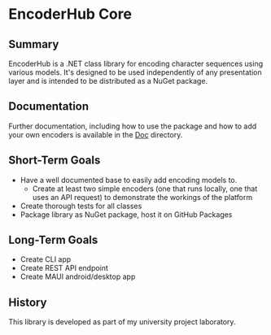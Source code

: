 # EncoderHub Core

## Summary
EncoderHub is a .NET class library for encoding character sequences using various models. It's designed to be used independently of any presentation layer and is intended to be distributed as a NuGet package.

## Documentation
Further documentation, including how to use the package and how to add your own encoders is available in the [Doc](/Doc/) directory.

## Short-Term Goals
- Have a well documented base to easily add encoding models to.
   - Create at least two simple encoders (one that runs locally, one that uses an API request) to demonstrate the workings of the platform
- Create thorough tests for all classes
- Package library as NuGet package, host it on GitHub Packages

## Long-Term Goals
- Create CLI app
- Create REST API endpoint
- Create MAUI android/desktop app

## History
This library is developed as part of my university project laboratory.
